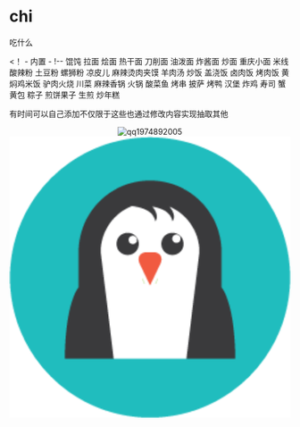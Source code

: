 # chi
吃什么


<！ - 内置 - 
!-- 馄饨 拉面 烩面 热干面 刀削面 油泼面 炸酱面 炒面 重庆小面 米线 酸辣粉 土豆粉 螺狮粉 凉皮儿 麻辣烫肉夹馍 羊肉汤 炒饭 盖浇饭 卤肉饭 烤肉饭 黄焖鸡米饭 驴肉火烧 川菜 麻辣香锅 火锅 酸菜鱼 烤串 披萨 烤鸭 汉堡 炸鸡 寿司 蟹黄包 粽子 煎饼果子 生煎 炒年糕

有时间可以自己添加不仅限于这些也通过修改内容实现抽取其他


<p align="center">
    <a target="_blank">
        <img src="https://avatars3.githubusercontent.com/u/25133430?s=40&v=4" alt="qq1974892005" width=960/>
       <img src="https://raw.githubusercontent.com/1974892005/Capture-video/master/%E5%9B%BE%E5%83%8F/ico.jpg" alt="qq1974892005" width=960/>
    </a>
    </a>
</p>
